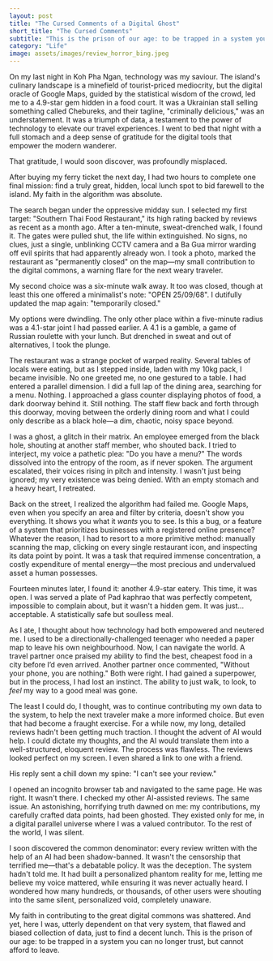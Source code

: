 ```yaml
---
layout: post
title: "The Cursed Comments of a Digital Ghost"
short_title: "The Cursed Comments"
subtitle: "This is the prison of our age: to be trapped in a system you can no longer trust, but cannot afford to leave."
category: "Life"
image: assets/images/review_horror_bing.jpeg
---
```


On my last night in Koh Pha Ngan, technology was my saviour. The island's culinary landscape is a minefield of tourist-priced mediocrity, but the digital oracle of Google Maps, guided by the statistical wisdom of the crowd, led me to a 4.9-star gem hidden in a food court. It was a Ukrainian stall selling something called Chebureks, and their tagline, "criminally delicious," was an understatement. It was a triumph of data, a testament to the power of technology to elevate our travel experiences. I went to bed that night with a full stomach and a deep sense of gratitude for the digital tools that empower the modern wanderer.

That gratitude, I would soon discover, was profoundly misplaced.

After buying my ferry ticket the next day, I had two hours to complete one final mission: find a truly great, hidden, local lunch spot to bid farewell to the island. My faith in the algorithm was absolute.

The search began under the oppressive midday sun. I selected my first target: "Southern Thai Food Restaurant," its high rating backed by reviews as recent as a month ago. After a ten-minute, sweat-drenched walk, I found it. The gates were pulled shut, the life within extinguished. No signs, no clues, just a single, unblinking CCTV camera and a Ba Gua mirror warding off evil spirits that had apparently already won. I took a photo, marked the restaurant as "permanently closed" on the map—my small contribution to the digital commons, a warning flare for the next weary traveler.

My second choice was a six-minute walk away. It too was closed, though at least this one offered a minimalist's note: "OPEN 25/09/68". I dutifully updated the map again: "temporarily closed."

My options were dwindling. The only other place within a five-minute radius was a 4.1-star joint I had passed earlier. A 4.1 is a gamble, a game of Russian roulette with your lunch. But drenched in sweat and out of alternatives, I took the plunge.

The restaurant was a strange pocket of warped reality. Several tables of locals were eating, but as I stepped inside, laden with my 10kg pack, I became invisible. No one greeted me, no one gestured to a table. I had entered a parallel dimension. I did a full lap of the dining area, searching for a menu. Nothing. I approached a glass counter displaying photos of food, a dark doorway behind it. Still nothing. The staff flew back and forth through this doorway, moving between the orderly dining room and what I could only describe as a black hole—a dim, chaotic, noisy space beyond.

I was a ghost, a glitch in their matrix. An employee emerged from the black hole, shouting at another staff member, who shouted back. I tried to interject, my voice a pathetic plea: "Do you have a menu?" The words dissolved into the entropy of the room, as if never spoken. The argument escalated, their voices rising in pitch and intensity. I wasn't just being ignored; my very existence was being denied. With an empty stomach and a heavy heart, I retreated.

Back on the street, I realized the algorithm had failed me. Google Maps, even when you specify an area and filter by criteria, doesn't show you everything. It shows you what it *wants* you to see. Is this a bug, or a feature of a system that prioritizes businesses with a registered online presence? Whatever the reason, I had to resort to a more primitive method: manually scanning the map, clicking on every single restaurant icon, and inspecting its data point by point. It was a task that required immense concentration, a costly expenditure of mental energy—the most precious and undervalued asset a human possesses.

Fourteen minutes later, I found it: another 4.9-star eatery. This time, it was open. I was served a plate of Pad kaphrao that was perfectly competent, impossible to complain about, but it wasn't a hidden gem. It was just... acceptable. A statistically safe but soulless meal.

As I ate, I thought about how technology had both empowered and neutered me. I used to be a directionally-challenged teenager who needed a paper map to leave his own neighbourhood. Now, I can navigate the world. A travel partner once praised my ability to find the best, cheapest food in a city before I’d even arrived. Another partner once commented, "Without your phone, you are nothing." Both were right. I had gained a superpower, but in the process, I had lost an instinct. The ability to just walk, to look, to *feel* my way to a good meal was gone.

The least I could do, I thought, was to continue contributing my own data to the system, to help the next traveler make a more informed choice. But even that had become a fraught exercise. For a while now, my long, detailed reviews hadn't been getting much traction. I thought the advent of AI would help. I could dictate my thoughts, and the AI would translate them into a well-structured, eloquent review. The process was flawless. The reviews looked perfect on my screen. I even shared a link to one with a friend.

His reply sent a chill down my spine: "I can't see your review."

I opened an incognito browser tab and navigated to the same page. He was right. It wasn't there. I checked my other AI-assisted reviews. The same issue. An astonishing, horrifying truth dawned on me: my contributions, my carefully crafted data points, had been ghosted. They existed only for me, in a digital parallel universe where I was a valued contributor. To the rest of the world, I was silent.

I soon discovered the common denominator: every review written with the help of an AI had been shadow-banned. It wasn't the censorship that terrified me—that's a debatable policy. It was the deception. The system hadn't told me. It had built a personalized phantom reality for me, letting me believe my voice mattered, while ensuring it was never actually heard. I wondered how many hundreds, or thousands, of other users were shouting into the same silent, personalized void, completely unaware.

My faith in contributing to the great digital commons was shattered. And yet, here I was, utterly dependent on that very system, that flawed and biased collection of data, just to find a decent lunch. This is the prison of our age: to be trapped in a system you can no longer trust, but cannot afford to leave.
